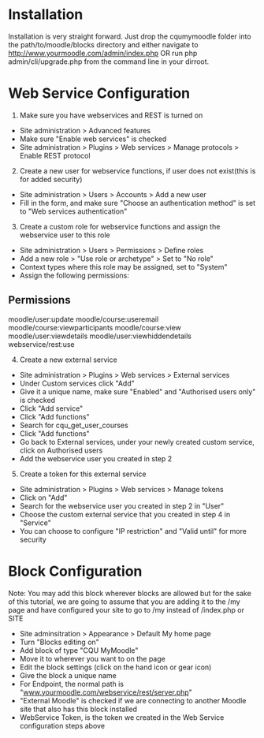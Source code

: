 Installation
============

Installation is very straight forward. Just drop the cqumymoodle folder into the path/to/moodle/blocks directory and either navigate to http://www.yourmoodle.com/admin/index.php OR run php admin/cli/upgrade.php from the command line in your dirroot.

Web Service Configuration
=========================

1. Make sure you have webservices and REST is turned on

* Site administration > Advanced features
* Make sure "Enable web services" is checked
* Site administration > Plugins > Web services > Manage protocols > Enable REST protocol

2. Create a new user for webservice functions, if user does not exist(this is for added security)

* Site administration > Users > Accounts > Add a new user
* Fill in the form, and make sure "Choose an authentication method" is set to "Web services authentication"

3. Create a custom role for webservice functions and assign the webservice user to this role

* Site administration > Users > Permissions > Define roles
* Add a new role > "Use role or archetype" > Set to "No role"
* Context types where this role may be assigned, set to "System"
* Assign the following permissions:

Permissions
-----------

moodle/user:update
moodle/course:useremail
moodle/course:viewparticipants
moodle/course:view
moodle/user:viewdetails
moodle/user:viewhiddendetails
webservice/rest:use

4. Create a new external service

* Site administration > Plugins > Web services > External services
* Under Custom services click "Add"
* Give it a unique name, make sure "Enabled" and "Authorised users only" is checked
* Click "Add service"
* Click "Add functions"
* Search for cqu_get_user_courses
* Click "Add functions"
* Go back to External services, under your newly created custom service, click on Authorised users
* Add the webservice user you created in step 2

5. Create a token for this external service

* Site administration > Plugins > Web services > Manage tokens
* Click on "Add"
* Search for the webservice user you created in step 2 in "User"
* Choose the custom external service that you created in step 4 in "Service"
* You can choose to configure "IP restriction" and "Valid until" for more security

Block Configuration
===================

Note: You may add this block wherever blocks are allowed but for the sake of this tutorial, we are going to assume that you are adding it to the /my page and have configured your site to go to /my instead of /index.php or SITE

* Site adminsitration > Appearance > Default My home page
* Turn "Blocks editing on"
* Add block of type "CQU MyMoodle"
* Move it to wherever you want to on the page
* Edit the block settings (click on the hand icon or gear icon)
* Give the block a unique name
* For Endpoint, the normal path is "www.yourmoodle.com/webservice/rest/server.php"
* "External Moodle" is checked if we are connecting to another Moodle site that also has this block installed
* WebService Token, is the token we created in the Web Service configuration steps above
